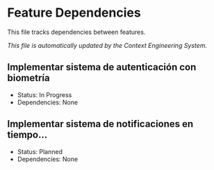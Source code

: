# Feature Dependencies

This file tracks dependencies between features.

*This file is automatically updated by the Context Engineering System.*

## Implementar sistema de autenticación con biometría
- Status: In Progress
- Dependencies: None


## Implementar sistema de notificaciones en tiempo...
- Status: Planned
- Dependencies: None

